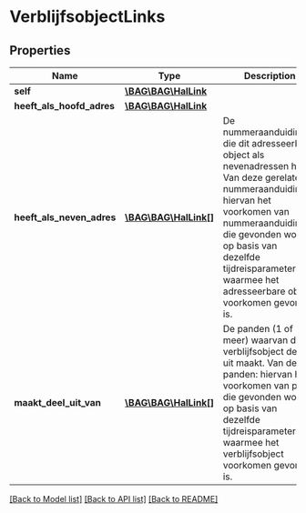 # VerblijfsobjectLinks

## Properties
Name | Type | Description | Notes
------------ | ------------- | ------------- | -------------
**self** | [**\BAG\BAG\HalLink**](HalLink.md) |  | 
**heeft_als_hoofd_adres** | [**\BAG\BAG\HalLink**](HalLink.md) |  | 
**heeft_als_neven_adres** | [**\BAG\BAG\HalLink[]**](HalLink.md) | De nummeraanduidingen die dit adresseerbare object als nevenadressen heeft. Van deze gerelateerd nummeraanduiding: hiervan het voorkomen van nummeraanduiding die gevonden wordt op basis van dezelfde tijdreisparameters als waarmee het adresseerbare object voorkomen gevonden is. | [optional] 
**maakt_deel_uit_van** | [**\BAG\BAG\HalLink[]**](HalLink.md) | De panden (1 of meer) waarvan dit verblijfsobject deel uit maakt. Van deze panden: hiervan het voorkomen van pand die gevonden worden op basis van dezelfde tijdreisparameters als waarmee het verblijfsobject voorkomen gevonden is. | 

[[Back to Model list]](../../README.md#documentation-for-models) [[Back to API list]](../../README.md#documentation-for-api-endpoints) [[Back to README]](../../README.md)

